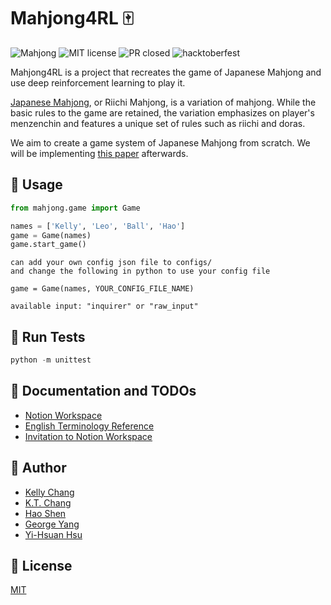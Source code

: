 # Mahjong4RL 🀄

![Mahjong](https://img.shields.io/badge/awesome-mahjong-green)
![MIT license](https://img.shields.io/github/license/rasca0027/Mahjong4RL)
![PR closed](https://img.shields.io/github/issues-pr-closed/rasca0027/Mahjong4RL)
![hacktoberfest](https://img.shields.io/github/hacktoberfest/2020/rasca0027/Mahjong4RL)

Mahjong4RL is a project that recreates the game of Japanese Mahjong and use deep reinforcement learning to play it.

[Japanese Mahjong](https://en.wikipedia.org/wiki/Japanese_Mahjong), or Riichi Mahjong, is a variation of mahjong. While the basic rules to the game are retained, the variation emphasizes on player's menzenchin and features a unique set of rules such as riichi and doras.

We aim to create a game system of Japanese Mahjong from scratch. We will be implementing [this paper](https://arxiv.org/abs/2003.13590) afterwards.

## 🚀 Usage

```python
from mahjong.game import Game

names = ['Kelly', 'Leo', 'Ball', 'Hao']
game = Game(names)
game.start_game()
```

```
can add your own config json file to configs/
and change the following in python to use your config file

game = Game(names, YOUR_CONFIG_FILE_NAME)

available input: "inquirer" or "raw_input"
```

## 👀 Run Tests
```python
python -m unittest
```

## 📝 Documentation and TODOs
* [Notion Workspace](https://www.notion.so/mahjong4dl/)
* [English Terminology Reference](http://arcturus.su/wiki/List_of_terminology_by_usage_category)
* [Invitation to Notion Workspace](https://www.notion.so/mahjong4dl/invite/31fc3f4c23c97bff892986178b710ffa29f019b9)


## 👤 Author

* [Kelly Chang](https://github.com/rasca0027/)
* [K.T. Chang](https://github.com/ktc312)
* [Hao Shen](https://github.com/hoaaoh)
* [George Yang](https://github.com/HappyBall)
* [Yi-Hsuan Hsu](https://github.com/easonla)


## 📄 License
[MIT](https://choosealicense.com/licenses/mit/)
